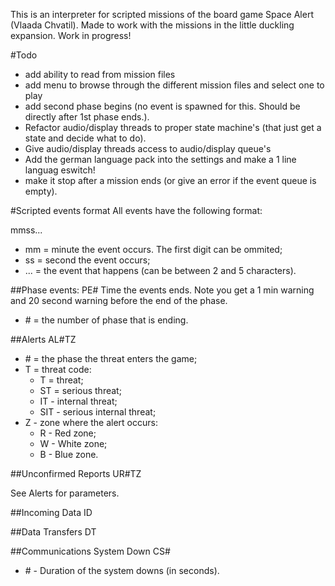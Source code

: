 This is an interpreter for scripted missions of the board game Space Alert
(Vlaada Chvatil). Made to work with the missions in the little duckling
expansion. Work in progress!

#Todo

- add ability to read from mission files
- add menu to browse through the different mission files and select one to play
- add second phase begins (no event is spawned for this. Should be directly  after 1st phase ends.).
- Refactor audio/display threads to proper state machine's (that just get a state and decide what to do).
- Give audio/display threads access to audio/display queue's
- Add the german language pack into the settings and make a 1 line languag eswitch!
- make it stop after a mission ends (or give an error if the event queue is empty).

#Scripted events format
All events have the following format:

mmss...

* mm = minute the event occurs. The first digit can be ommited;
* ss = second the event occurs;
* ... = the event that happens (can be between 2 and 5 characters).

##Phase events:
PE#
Time the events ends. Note you get a 1 min warning and 20 second warning before the end of the phase.

* \# = the number of phase that is ending.


##Alerts
AL#TZ

* \# = the phase the threat enters the game;
* T = threat code:
  * T = threat;
  * ST = serious threat;
  * IT - internal threat;
  * SIT - serious internal threat;
* Z - zone where the alert occurs:
  * R - Red zone;
  * W - White zone;
  * B - Blue zone.

##Unconfirmed Reports 
UR#TZ

See Alerts for parameters.

##Incoming Data
ID

##Data Transfers
DT

##Communications System Down 
CS#

* \# - Duration of the system downs (in seconds).
